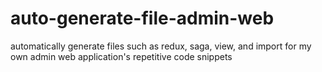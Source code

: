 # auto-generate-file-admin-web
automatically generate files such as redux, saga, view, and import for my own admin web application's repetitive code snippets
